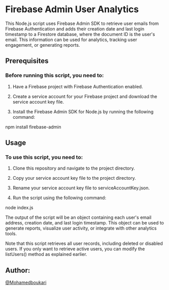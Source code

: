 # Firebase Admin User Analytics

This Node.js script uses Firebase Admin SDK to retrieve user emails from Firebase Authentication and adds their creation date and last login timestamp to a Firestore database, where the document ID is the user's email. This information can be used for analytics, tracking user engagement, or generating reports.

## Prerequisites

### Before running this script, you need to:

1. Have a Firebase project with Firebase Authentication enabled.

2. Create a service account for your Firebase project and download the service account key file.

3. Install the Firebase Admin SDK for Node.js by running the following command:

npm install firebase-admin

## Usage

### To use this script, you need to:

1. Clone this repository and navigate to the project directory.

2. Copy your service account key file to the project directory.

3. Rename your service account key file to serviceAccountKey.json.

4. Run the script using the following command:

node index.js

The output of the script will be an object containing each user's email address, creation date, and last login timestamp. This object can be used to generate reports, visualize user activity, or integrate with other analytics tools.

Note that this script retrieves all user records, including deleted or disabled users. If you only want to retrieve active users, you can modify the listUsers() method as explained earlier.

## Author:
[@Mohamedboukari](https://github.com/Mohamedboukari)





